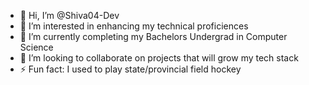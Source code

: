 - 👋 Hi, I’m @Shiva04-Dev
- 👀 I’m interested in enhancing my technical proficiences
- 🌱 I’m currently completing my Bachelors Undergrad in Computer Science
- 💞️ I’m looking to collaborate on projects that will grow my tech stack
- ⚡ Fun fact: I used to play state/provincial field hockey

<!---
Shiva04-Dev/Shiva04-Dev is a ✨ special ✨ repository because its `README.md` (this file) appears on your GitHub profile.
You can click the Preview link to take a look at your changes.
--->
